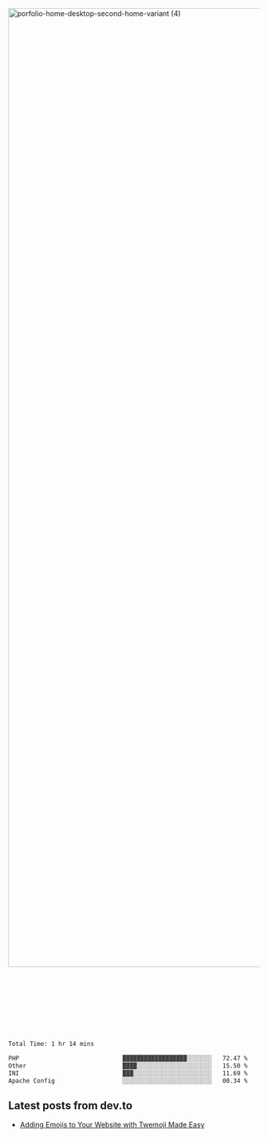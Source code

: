 <img width="1920" alt="porfolio-home-desktop-second-home-variant (4)" src="https://user-images.githubusercontent.com/44812120/231556360-1ee1d327-1a45-4bda-a93d-dd32a34149e4.png">
 
 
 
 
 
 <br><br><br><br><br><br><br>
<!--START_SECTION:waka-->

```txt
Total Time: 1 hr 14 mins

PHP                             ▓▓▓▓▓▓▓▓▓▓▓▓▓▓▓▓▓▓░░░░░░░   72.47 %
Other                           ▓▓▓▓░░░░░░░░░░░░░░░░░░░░░   15.50 %
INI                             ▓▓▓░░░░░░░░░░░░░░░░░░░░░░   11.69 %
Apache Config                   ░░░░░░░░░░░░░░░░░░░░░░░░░   00.34 %
```

<!--END_SECTION:waka-->

## Latest posts from dev.to
<!-- MEDIUM-STORY-LIST:START -->
- [Adding Emojis to Your Website with Twemoji Made Easy](https://dev.to/danielsebesta/adding-emojis-to-your-website-with-twemoji-made-easy-mc8)
<!-- MEDIUM-STORY-LIST:END -->

